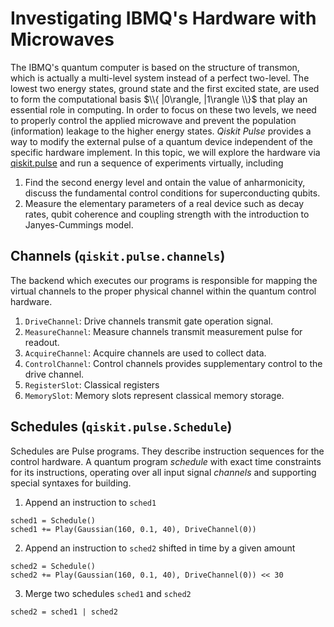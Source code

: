# Investigating IBMQ's Hardware with Microwaves
The IBMQ's quantum computer is based on the structure of transmon, which is actually a multi-level system instead of a perfect two-level.
The lowest two energy states, ground state and the first excited state, are used to form the computational basis $\\{ |0\rangle, |1\rangle \\}$ that play an essential role in computing.
In order to focus on these two levels, we need to properly control the applied microwave and prevent the population (information) leakage to the higher energy states.
*Qiskit Pulse* provides a way to modify the external pulse of a quantum device independent of the specific hardware implement.
In this topic, we will explore the hardware via [qiskit.pulse](https://qiskit.org/documentation/apidoc/pulse.html) and run a sequence of experiments virtually, including
1. Find the second energy level and ontain the value of anharmonicity, discuss the fundamental control conditions for superconducting qubits.
2. Measure the elementary parameters of a real device such as decay rates, qubit coherence and coupling strength with the introduction to Janyes-Cummings model.

## Channels (`qiskit.pulse.channels`)
The backend which executes our programs is responsible for mapping the virtual channels to the proper physical channel within the quantum control hardware.
1. ```DriveChannel```: Drive channels transmit gate operation signal.
2. ```MeasureChannel```: Measure channels transmit measurement pulse for readout.
3. ```AcquireChannel```: Acquire channels are used to collect data.
4. ```ControlChannel```: Control channels provides supplementary control to the drive channel.
5. ```RegisterSlot```: Classical registers
6. ```MemorySlot```: Memory slots represent classical memory storage.

## Schedules (```qiskit.pulse.Schedule```)
Schedules are Pulse programs. They describe instruction sequences for the control hardware.
A quantum program *schedule* with exact time constraints for its instructions, operating over all input signal *channels* and supporting special syntaxes for building.
1. Append an instruction to ```sched1```
```
sched1 = Schedule()
sched1 += Play(Gaussian(160, 0.1, 40), DriveChannel(0))
```
2. Append an instruction to ```sched2``` shifted in time by a given amount
```
sched2 = Schedule()
sched2 += Play(Gaussian(160, 0.1, 40), DriveChannel(0)) << 30
```
3. Merge two schedules ```sched1``` and ```sched2```
```
sched2 = sched1 | sched2
```

